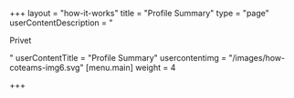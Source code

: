 +++
layout = "how-it-works"
title = "Profile Summary"
type = "page"
userContentDescription = "<p>Privet</p>"
userContentTitle = "Profile Summary"
usercontentimg = "/images/how-coteams-img6.svg"
[menu.main]
weight = 4

+++
